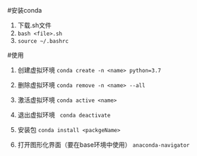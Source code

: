 #安装conda
1. 下载<file>.sh文件
2. `bash <file>.sh`
3. `source ~/.bashrc`

#使用
1. 创建虚拟环境
   `conda create -n <name> python=3.7`

2. 删除虚拟环境
   `conda remove -n <name> --all`

3. 激活虚拟环境
   `conda active <name>`

3. 退出虚拟环境
   ` conda deactivate`

4. 安装包
   `conda install <packgeName>`

5. 打开图形化界面（要在base环境中使用）
   `anaconda-navigator`





